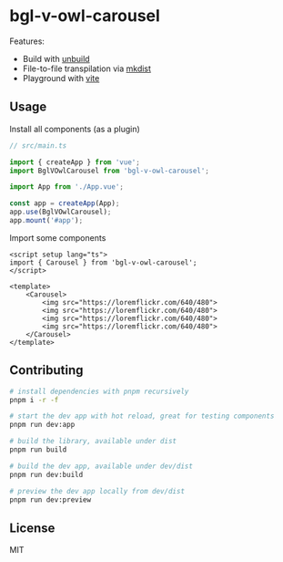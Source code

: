 # bgl-v-owl-carousel

Features:

- Build with [unbuild](https://github.com/unjs/unbuild)
- File-to-file transpilation via [mkdist](https://github.com/unjs/mkdist)
- Playground with [vite](https://vitejs.dev/)

## Usage

Install all components (as a plugin)

```ts
// src/main.ts

import { createApp } from 'vue';
import BglVOwlCarousel from 'bgl-v-owl-carousel';

import App from './App.vue';

const app = createApp(App);
app.use(BglVOwlCarousel);
app.mount('#app');
```

Import some components

```vue
<script setup lang="ts">
import { Carousel } from 'bgl-v-owl-carousel';
</script>

<template>
	<Carousel>
		<img src="https://loremflickr.com/640/480">
		<img src="https://loremflickr.com/640/480">
		<img src="https://loremflickr.com/640/480">
		<img src="https://loremflickr.com/640/480">
	</Carousel>
</template>
```

## Contributing

```bash
# install dependencies with pnpm recursively
pnpm i -r -f

# start the dev app with hot reload, great for testing components
pnpm run dev:app

# build the library, available under dist
pnpm run build

# build the dev app, available under dev/dist
pnpm run dev:build

# preview the dev app locally from dev/dist
pnpm run dev:preview
```

## License

MIT
